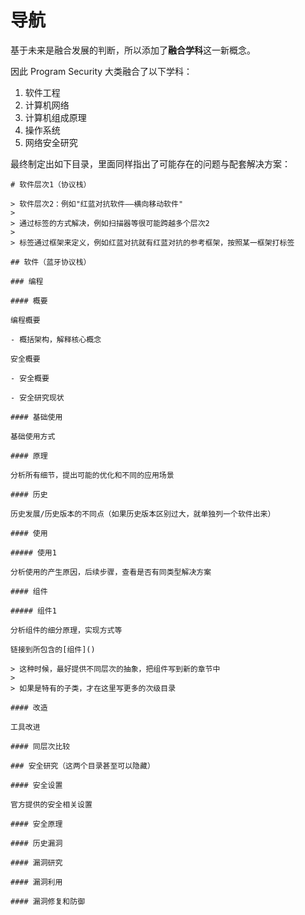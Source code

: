 # 导航

基于未来是融合发展的判断，所以添加了**融合学科**这一新概念。

因此 Program Security 大类融合了以下学科：

1. 软件工程
2. 计算机网络
3. 计算机组成原理
4. 操作系统
5. 网络安全研究

最终制定出如下目录，里面同样指出了可能存在的问题与配套解决方案：

```
# 软件层次1（协议栈）

> 软件层次2：例如"红蓝对抗软件——横向移动软件"
>
> 通过标签的方式解决，例如扫描器等很可能跨越多个层次2
>
> 标签通过框架来定义，例如红蓝对抗就有红蓝对抗的参考框架，按照某一框架打标签

## 软件（蓝牙协议栈）

### 编程

#### 概要

编程概要

- 概括架构，解释核心概念

安全概要

- 安全概要

- 安全研究现状

#### 基础使用

基础使用方式

#### 原理

分析所有细节，提出可能的优化和不同的应用场景

#### 历史

历史发展/历史版本的不同点（如果历史版本区别过大，就单独列一个软件出来）

#### 使用

##### 使用1

分析使用的产生原因，后续步骤，查看是否有同类型解决方案

#### 组件

##### 组件1

分析组件的细分原理，实现方式等

链接到所包含的[组件]()

> 这种时候，最好提供不同层次的抽象，把组件写到新的章节中
>
> 如果是特有的子类，才在这里写更多的次级目录

#### 改造

工具改进

#### 同层次比较

### 安全研究（这两个目录甚至可以隐藏）

#### 安全设置

官方提供的安全相关设置

#### 安全原理

#### 历史漏洞

#### 漏洞研究

#### 漏洞利用

#### 漏洞修复和防御
```